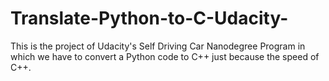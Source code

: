 # Translate-Python-to-C-Udacity-
This is the project of Udacity's Self Driving Car Nanodegree Program in which we have to convert a Python code to C++ just because the speed of C++.
